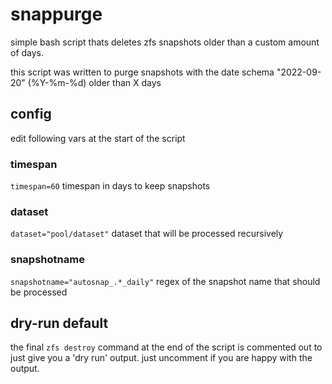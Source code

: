 # snappurge
simple bash script thats deletes zfs snapshots older than a custom amount of days.

this script was written to purge snapshots with the date schema "2022-09-20" (%Y-%m-%d) older than X days

## config
edit following vars at the start of the script

### timespan
`timespan=60`
timespan in days to keep snapshots

### dataset
`dataset="pool/dataset"`
dataset that will be processed recursively

### snapshotname
`snapshotname="autosnap_.*_daily"`
regex of the snapshot name that should be processed

## dry-run default
the final `zfs destroy` command at the end of the script is commented out to just give you a 'dry run' output. just uncomment if you are happy with the output.
